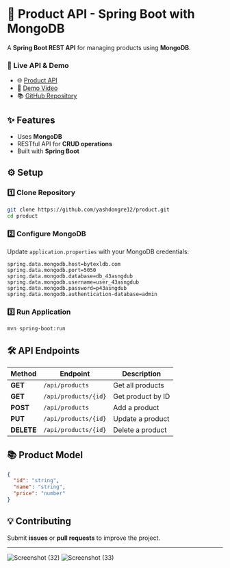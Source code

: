 # 📆 Product API - Spring Boot with MongoDB
A **Spring Boot REST API** for managing products using **MongoDB**.

### 🔗 Live API & Demo
- 🌐 [Product API](https://nixxlo-8080.bytexl.dev/api/products)
- 🎥 [Demo Video](https://drive.google.com/file/d/1Wv6kYSuUqjgx3g2jkb382MRzd1gRVTDb/view?usp=sharing)
- 📚 [GitHub Repository](https://github.com/yashdongre12/product.git)

## ✨ Features
- Uses **MongoDB**
- RESTful API for **CRUD operations**
- Built with **Spring Boot**

## ⚙️ Setup
### 1️⃣ Clone Repository
```sh
git clone https://github.com/yashdongre12/product.git
cd product
```
### 2️⃣ Configure MongoDB
Update `application.properties` with your MongoDB credentials:
```properties
spring.data.mongodb.host=bytexldb.com
spring.data.mongodb.port=5050
spring.data.mongodb.database=db_43asngdub
spring.data.mongodb.username=user_43asngdub
spring.data.mongodb.password=p43asngdub
spring.data.mongodb.authentication-database=admin
```
### 3️⃣ Run Application
```sh
mvn spring-boot:run
```

## 🛠️ API Endpoints
| Method  | Endpoint            | Description           |
|---------|--------------------|----------------------|
| **GET**    | `/api/products`     | Get all products    |
| **GET**    | `/api/products/{id}` | Get product by ID   |
| **POST**   | `/api/products`     | Add a product       |
| **PUT**    | `/api/products/{id}` | Update a product   |
| **DELETE** | `/api/products/{id}` | Delete a product   |

## 📚 Product Model
```json
{
  "id": "string",
  "name": "string",
  "price": "number"
}
```

## 💡 Contributing
Submit **issues** or **pull requests** to improve the project.

---
![Screenshot (32)](https://github.com/user-attachments/assets/dd07467c-e5b3-40f9-bc07-1c1f8c89ccce)
![Screenshot (33)](https://github.com/user-attachments/assets/d4436893-ca48-415e-a438-49e8f89a809f)


